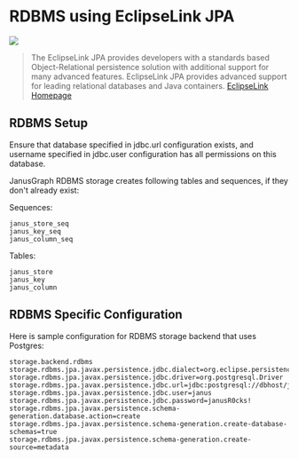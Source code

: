 # RDBMS using EclipseLink JPA

![](https://www.eclipse.org/eclipselink/images/jpa.png)

> The EclipseLink JPA provides developers with a standards based Object-Relational persistence solution with additional support for many advanced features. EclipseLink JPA provides advanced support for leading relational databases and Java containers.
> [EclipseLink Homepage](https://www.eclipse.org/eclipselink/)

## RDBMS Setup

Ensure that database specified in jdbc.url configuration exists, and username specified in jdbc.user configuration has all permissions on this database.

JanusGraph RDBMS storage creates following tables and sequences, if they don't already exist:

Sequences:
```
janus_store_seq
janus_key_seq
janus_column_seq
```

Tables:
```
janus_store
janus_key
janus_column
```

## RDBMS Specific Configuration

Here is sample configuration for RDBMS storage backend that uses Postgres:

```
storage.backend.rdbms
storage.rdbms.jpa.javax.persistence.jdbc.dialect=org.eclipse.persistence.platform.database.PostgreSQLPlatform
storage.rdbms.jpa.javax.persistence.jdbc.driver=org.postgresql.Driver
storage.rdbms.jpa.javax.persistence.jdbc.url=jdbc:postgresql://dbhost/janus
storage.rdbms.jpa.javax.persistence.jdbc.user=janus
storage.rdbms.jpa.javax.persistence.jdbc.password=janusR0cks!
storage.rdbms.jpa.javax.persistence.schema-generation.database.action=create
storage.rdbms.jpa.javax.persistence.schema-generation.create-database-schemas=true
storage.rdbms.jpa.javax.persistence.schema-generation.create-source=metadata
```
